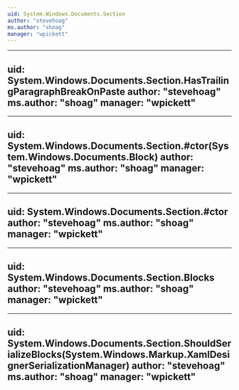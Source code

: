 ```yaml
---
uid: System.Windows.Documents.Section
author: "stevehoag"
ms.author: "shoag"
manager: "wpickett"
---
```


---
uid: System.Windows.Documents.Section.HasTrailingParagraphBreakOnPaste
author: "stevehoag"
ms.author: "shoag"
manager: "wpickett"
---

---
uid: System.Windows.Documents.Section.#ctor(System.Windows.Documents.Block)
author: "stevehoag"
ms.author: "shoag"
manager: "wpickett"
---

---
uid: System.Windows.Documents.Section.#ctor
author: "stevehoag"
ms.author: "shoag"
manager: "wpickett"
---

---
uid: System.Windows.Documents.Section.Blocks
author: "stevehoag"
ms.author: "shoag"
manager: "wpickett"
---

---
uid: System.Windows.Documents.Section.ShouldSerializeBlocks(System.Windows.Markup.XamlDesignerSerializationManager)
author: "stevehoag"
ms.author: "shoag"
manager: "wpickett"
---
